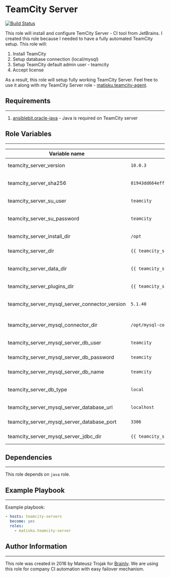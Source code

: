 # TeamCity Server

[![Build Status](https://travis-ci.org/matisku/ansible-teamcity-server.svg?branch=master)](https://travis-ci.org/matisku/ansible-teamcity-server)

This role will install and configure TemCity Server - CI tool from JetBrains.
I created this role because I needed to have a fully automated TeamCity setup.
This role will:
1. Install TeamCity 
2. Setup database connection (local/mysql)
3. Setup TeamCity default admin user - teamcity
4. Accept license

As a result, this role will setup fully working TeamCity Server.
Feel free to use it along with my TeamCity Server role - [matisku.teamcity-agent](https://github.com/matisku/ansible-teamcity-agent).

## Requirements
----------------

1. [ansiblebit.oracle-java](https://github.com/ansiblebit/oracle-java) - Java is required on TeamCity server

## Role Variables
----------------

| Variable name                                  | Default value                                                      | Description                      |
|------------------------------------------------|--------------------------------------------------------------------|----------------------------------|
| teamcity_server_version                        | `10.0.3`                                                           | TeamCity version to install      |
| teamcity_server_sha256                         | `81943dd664eff4fec6a38ebc6e5cf27155c9da7aa224ef0a142ee16e0dc42e03` | sha256 for TeamCity package      |
| teamcity_server_su_user                        | `teamcity`                                                         | Admin user name for TeamCity     |
| teamcity_server_su_password                    | `teamcity`                                                         | Admin user password for TeamCity |
| teamcity_server_install_dir                    | `/opt`                                                             | TeamCity unpack dir              |
| teamcity_server_dir                            | `{{ teamcity_server_install_dir }}/TeamCity`                       | TeamCity install dir             |
| teamcity_server_data_dir                       | `{{ teamcity_server_dir }}/BuildServer`                            | TeamCity data/conf/plugins dir   |
| teamcity_server_plugins_dir                    | `{{ teamcity_server_data_dir }}/plugins`                           | TeamCity plugins dir             |
| teamcity_server_mysql_server_connector_version | `5.1.40`                                                           | MySQL connector version          |
| teamcity_server_mysql_connector_dir            | `/opt/mysql-connector`                                             | MySQL connector install dir      |
| teamcity_server_mysql_server_db_user           | `teamcity`                                                         | TeamCity MySQL user name         |
| teamcity_server_mysql_server_db_password       | `teamcity`                                                         | TeamCity MySQL user password     |
| teamcity_server_mysql_server_db_name           | `teamcity`                                                         | TeamCity MySQL database          |
| teamcity_server_db_type                        | `local`                                                              | Database version: local or mysql |
| teamcity_server_mysql_server_database_url      | `localhost`                                                        | MySQL database URL               |
| teamcity_server_mysql_server_database_port     | `3306`                                                             | MySQL database port              |
| teamcity_server_mysql_server_jdbc_dir          | `{{ teamcity_server_data_dir }}/lib/jdbc`                          | MySQL JDBC driver location       |

## Dependencies
----------------

This role depends on `java` role. 

## Example Playbook
----------------

Example playbook:

```yaml
- hosts: teamcity-servers
  become: yes 
  roles:
    - matisku.teamcity-server
```

## Author Information
----------------

This role was created in 2016 by Mateusz Trojak for [Brainly](http://www.brainly.com).
We are using this role for company CI automation with easy failover mechanism.
